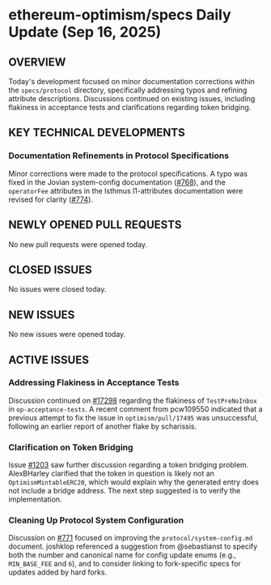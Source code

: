 # ethereum-optimism/specs Daily Update (Sep 16, 2025)
## OVERVIEW 
Today's development focused on minor documentation corrections within the `specs/protocol` directory, specifically addressing typos and refining attribute descriptions. Discussions continued on existing issues, including flakiness in acceptance tests and clarifications regarding token bridging.

## KEY TECHNICAL DEVELOPMENTS

### Documentation Refinements in Protocol Specifications
Minor corrections were made to the protocol specifications. A typo was fixed in the Jovian system-config documentation ([#768](https://github.com/ethereum-optimism/specs/pull/768)), and the `operatorFee` attributes in the Isthmus l1-attributes documentation were revised for clarity ([#774](https://github.com/ethereum-optimism/specs/pull/774)).

## NEWLY OPENED PULL REQUESTS
No new pull requests were opened today.

## CLOSED ISSUES
No issues were closed today.

## NEW ISSUES
No new issues were opened today.

## ACTIVE ISSUES

### Addressing Flakiness in Acceptance Tests
Discussion continued on [#17298](https://github.com/ethereum-optimism/specs/issues/17298) regarding the flakiness of `TestPreNoInbox` in `op-acceptance-tests`. A recent comment from pcw109550 indicated that a previous attempt to fix the issue in `optimism/pull/17495` was unsuccessful, following an earlier report of another flake by scharissis.

### Clarification on Token Bridging
Issue [#1203](https://github.com/ethereum-optimism/specs/issues/1203) saw further discussion regarding a token bridging problem. AlexBHarley clarified that the token in question is likely not an `OptimismMintableERC20`, which would explain why the generated entry does not include a bridge address. The next step suggested is to verify the implementation.

### Cleaning Up Protocol System Configuration
Discussion on [#771](https://github.com/ethereum-optimism/specs/issues/771) focused on improving the `protocol/system-config.md` document. joshklop referenced a suggestion from @sebastianst to specify both the number and canonical name for config update enums (e.g., `MIN_BASE_FEE` and `6`), and to consider linking to fork-specific specs for updates added by hard forks.